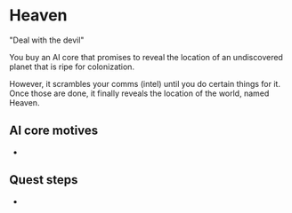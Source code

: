 # Heaven

"Deal with the devil"

You buy an AI core that promises to reveal the location of an undiscovered planet that is ripe for colonization.

However, it scrambles your comms (intel) until you do certain things for it. Once those are done, it finally reveals the location of the world, named Heaven.

## AI core motives

- 

## Quest steps

- 